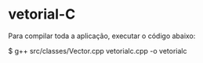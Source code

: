 # vetorial-C
Para compilar toda a aplicação, executar o código abaixo:

$ g++ src/classes/Vector.cpp vetorialc.cpp -o vetorialc
